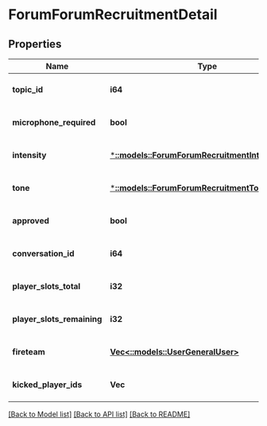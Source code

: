 # ForumForumRecruitmentDetail

## Properties
Name | Type | Description | Notes
------------ | ------------- | ------------- | -------------
**topic_id** | **i64** |  | [optional] [default to null]
**microphone_required** | **bool** |  | [optional] [default to null]
**intensity** | [***::models::ForumForumRecruitmentIntensityLabel**](Forum.ForumRecruitmentIntensityLabel.md) |  | [optional] [default to null]
**tone** | [***::models::ForumForumRecruitmentToneLabel**](Forum.ForumRecruitmentToneLabel.md) |  | [optional] [default to null]
**approved** | **bool** |  | [optional] [default to null]
**conversation_id** | **i64** |  | [optional] [default to null]
**player_slots_total** | **i32** |  | [optional] [default to null]
**player_slots_remaining** | **i32** |  | [optional] [default to null]
**fireteam** | [**Vec<::models::UserGeneralUser>**](User.GeneralUser.md) |  | [optional] [default to null]
**kicked_player_ids** | **Vec<i64>** |  | [optional] [default to null]

[[Back to Model list]](../README.md#documentation-for-models) [[Back to API list]](../README.md#documentation-for-api-endpoints) [[Back to README]](../README.md)


